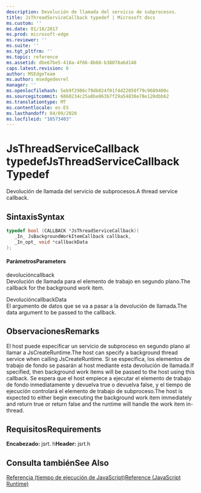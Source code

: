 ```yaml
---
description: Devolución de llamada del servicio de subprocesos.
title: JsThreadServiceCallback typedef | Microsoft docs
ms.custom: ''
ms.date: 01/18/2017
ms.prod: microsoft-edge
ms.reviewer: ''
ms.suite: ''
ms.tgt_pltfrm: ''
ms.topic: reference
ms.assetid: dbe67be5-418a-4f66-8b68-b38078a6d140
caps.latest.revision: 6
author: MSEdgeTeam
ms.author: msedgedevrel
manager: ''
ms.openlocfilehash: 5eb9f2986c79db024f01f4d22050f79c9689400c
ms.sourcegitcommit: 6860234c25a8be863b7f29a54838e78e120dbb62
ms.translationtype: MT
ms.contentlocale: es-ES
ms.lasthandoff: 04/09/2020
ms.locfileid: "10573403"
---
```

# <span data-ttu-id="0f76a-103">JsThreadServiceCallback typedef</span><span class="sxs-lookup"><span data-stu-id="0f76a-103">JsThreadServiceCallback Typedef</span></span>
<span data-ttu-id="0f76a-104">Devolución de llamada del servicio de subprocesos.</span><span class="sxs-lookup"><span data-stu-id="0f76a-104">A thread service callback.</span></span>  
  
## <span data-ttu-id="0f76a-105">Sintaxis</span><span class="sxs-lookup"><span data-stu-id="0f76a-105">Syntax</span></span>  
  
```cpp  
typedef bool (CALLBACK *JsThreadServiceCallback)(  
   _In_ JsBackgroundWorkItemCallback callback,  
   _In_opt_ void *callbackData  
);  
```  
  
#### <span data-ttu-id="0f76a-106">Parámetros</span><span class="sxs-lookup"><span data-stu-id="0f76a-106">Parameters</span></span>  
 <span data-ttu-id="0f76a-107">devolución</span><span class="sxs-lookup"><span data-stu-id="0f76a-107">callback</span></span>  
 <span data-ttu-id="0f76a-108">Devolución de llamada para el elemento de trabajo en segundo plano.</span><span class="sxs-lookup"><span data-stu-id="0f76a-108">The callback for the background work item.</span></span>  
  
 <span data-ttu-id="0f76a-109">Devolución</span><span class="sxs-lookup"><span data-stu-id="0f76a-109">callbackData</span></span>  
 <span data-ttu-id="0f76a-110">El argumento de datos que se va a pasar a la devolución de llamada.</span><span class="sxs-lookup"><span data-stu-id="0f76a-110">The data argument to be passed to the callback.</span></span>  
  
## <span data-ttu-id="0f76a-111">Observaciones</span><span class="sxs-lookup"><span data-stu-id="0f76a-111">Remarks</span></span>  
 <span data-ttu-id="0f76a-112">El host puede especificar un servicio de subproceso en segundo plano al llamar a JsCreateRuntime.</span><span class="sxs-lookup"><span data-stu-id="0f76a-112">The host can specify a background thread service when calling JsCreateRuntime.</span></span> <span data-ttu-id="0f76a-113">Si se especifica, los elementos de trabajo de fondo se pasarán al host mediante esta devolución de llamada.</span><span class="sxs-lookup"><span data-stu-id="0f76a-113">If specified, then background work items will be passed to the host using this callback.</span></span> <span data-ttu-id="0f76a-114">Se espera que el host empiece a ejecutar el elemento de trabajo de fondo inmediatamente y devuelva true o devuelva false, y el tiempo de ejecución controlará el elemento de trabajo de subproceso.</span><span class="sxs-lookup"><span data-stu-id="0f76a-114">The host is expected to either begin executing the background work item immediately and return true or return false and the runtime will handle the work item in-thread.</span></span>  
  
## <span data-ttu-id="0f76a-115">Requisitos</span><span class="sxs-lookup"><span data-stu-id="0f76a-115">Requirements</span></span>  
 <span data-ttu-id="0f76a-116">**Encabezado:** jsrt. h</span><span class="sxs-lookup"><span data-stu-id="0f76a-116">**Header:** jsrt.h</span></span>  
  
## <span data-ttu-id="0f76a-117">Consulta también</span><span class="sxs-lookup"><span data-stu-id="0f76a-117">See Also</span></span>  
 [<span data-ttu-id="0f76a-118">Referencia (tiempo de ejecución de JavaScript)</span><span class="sxs-lookup"><span data-stu-id="0f76a-118">Reference (JavaScript Runtime)</span></span>](../chakra-hosting/reference-javascript-runtime.md)
